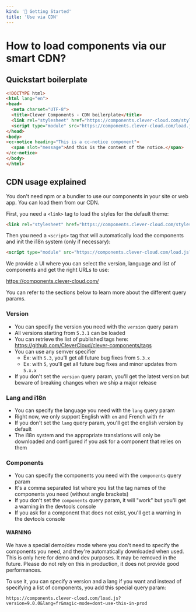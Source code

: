```yaml
---
kind: '🏡 Getting Started'
title: 'Use via CDN'
---
```


# How to load components via our smart CDN?

## Quickstart boilerplate

```html
<!DOCTYPE html>
<html lang="en">
<head>
  <meta charset="UTF-8">
  <title>Clever Components - CDN boilerplate</title>
  <link rel="stylesheet" href="https://components.clever-cloud.com/styles.css">
  <script type="module" src="https://components.clever-cloud.com/load.js?components=cc-notice"></script>
</head>
<body>
<cc-notice heading="This is a cc-notice component">
  <span slot="message">And this is the content of the notice.</span>
</cc-notice>
</body>
</html>
```

## CDN usage explained

You don't need npm or a bundler to use our components in your site or web app.
You can load them from our CDN.

First, you need a `<link>` tag to load the styles for the default theme:

```html
<link rel="stylesheet" href="https://components.clever-cloud.com/styles.css?version=9.0.0">
```

<cc-notice intent="info" message="This URL supports one query param: `version`."></cc-notice>

<cc-notice intent="warning" message="This `<link>` tag is only required starting from version `9.0.0`."></cc-notice>

Then you need a `<script>` tag that will automatically load the components and init the i18n system (only if necessary):

```html
<script type="module" src="https://components.clever-cloud.com/load.js?version=9.0.0&lang=fr&components=cc-toggle,cc-tile-requests"></script>
```

<cc-notice intent="info" message="This URL supports three query params: `version`, `lang` and `components`."></cc-notice>

We provide a UI where you can select the version, language and list of components and get the right URLs to use:

https://components.clever-cloud.com/

You can refer to the sections below to learn more about the different query params.

### Version

* You can specify the version you need with the `version` query param
* All versions starting from `5.3.1` can be loaded
* You can retrieve the list of published tags here: https://github.com/CleverCloud/clever-components/tags
* You can use any semver specifier
  * Ex: with `5.3`, you'll get all future bug fixes from `5.3.x`
  * Ex: with `5`, you'll get all future bug fixes and minor updates from `5.x.x`
* If you don't set the `version` query param, you'll get the latest version but beware of breaking changes when we ship a major release

### Lang and i18n

* You can specify the language you need with the `lang` query param
* Right now, we only support English with `en` and French with `fr`
* If you don't set the `lang` query param, you'll get the english version by default
* The i18n system and the appropriate translations will only be downloaded and configured if you ask for a component that relies on them

### Components

* You can specify the components you need with the `components` query param
* It's a comma separated list where you list the tag names of the components you need (without angle brackets)
* If you don't set the `components` query param, it will "work" but you'll get a warning in the devtools console
* If you ask for a component that does not exist, you'll get a warning in the devtools console

#### WARNING

We have a special demo/dev mode where you don't need to specify the components you need, and they're automatically downloaded when used.
This is only here for demo and dev purposes.
It may be removed in the future.
Please do not rely on this in production, it does not provide good performances.

To use it, you can specify a version and a lang if you want and instead of specifying a list of components, you add this special query param:

```
https://components.clever-cloud.com/load.js?version=9.0.0&lang=fr&magic-mode=dont-use-this-in-prod
```
